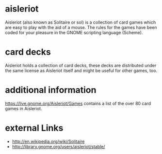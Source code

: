 aisleriot
=========
Aisleriot (also known as Solitaire or sol) is a collection of card games
which are easy to play with the aid of a mouse. The rules for the games have been coded for
your pleasure in the GNOME scripting language (Scheme). 

card decks
==========
Aisleriot holds a collection of card decks, these decks are distributed under the same license as Aisleriot 
itself and might be useful for other games, too.

additional information
======================
https://live.gnome.org/Aisleriot/Games contains a list of the over 80 card games in Aisleriot.

external Links
==============

* http://en.wikipedia.org/wiki/Solitaire
* http://library.gnome.org/users/aisleriot/stable/
